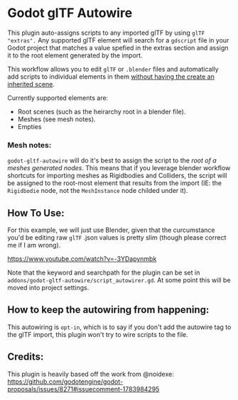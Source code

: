 # Godot glTF Autowire 

This plugin auto-assigns scripts to any imported glTF by using `glTF "extras".` Any supported glTF element will search for a `gdscript` file in your Godot 
project that matches a value spefied in the extras section and assign it to the root element generated by the import. 

This workflow allows you to edit `glTF` or `.blender` files and automatically add scripts to individual elements in 
them [without having the create an inherited scene](https://www.reddit.com/r/godot/comments/129sgc8/what_is_the_intended_workflow_for_inheriting/).

Currently supported elements are:
 - Root scenes (such as the heirarchy root in a blender file).
 - Meshes (see mesh notes). 
 - Empties

### Mesh notes:
`godot-gltf-autowire` will do it's best to assign the script to the _root of a meshes generated nodes_. This means that if you leverage blender workflow 
shortcuts for importing meshes as Rigidbodies and Colliders, the script will be assigned to the root-most element that results from the import (IE: the 
`Rigidbodie` node, not the `MeshInstance` node childed under it). 

## How To Use:
For this example, we will just use Blender, given that the curcumstance you'd be editing raw `glTF` .json values is pretty slim (though please correct me if I am 
wrong).

https://www.youtube.com/watch?v=-3YDapynmbk

Note that the keyword and searchpath for the plugin can be set in `addons/godot-gltf-autowire/script_autowirer.gd`. At some point this will be moved into project settings. 

## How to keep the autowiring from happening:
This autowiring is `opt-in`, which is to say if you don't add the autowire tag to the glTF import, this plugin won't try to wire scripts to the file. 

## Credits:
This plugin is heavily based off the work from @noidexe: https://github.com/godotengine/godot-proposals/issues/8271#issuecomment-1783984295








